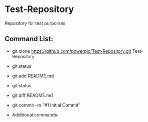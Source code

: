 # Test-Repository
Repository for test purporses

## Command List:

- git clone https://github.com/powerpic/Test-Repository.git Test-Repository
- git status
- git add README.md
- git status
- git diff README.md
- git commit -m "#1 Initial Commit"

- Additional commands:
